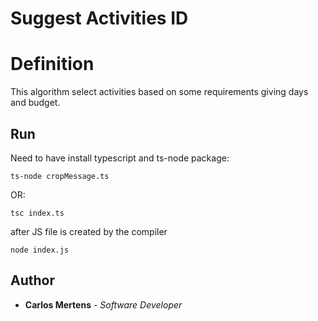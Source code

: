 # Suggest Activities ID

# Definition

This algorithm select activities based on some requirements giving days and budget.

## Run

Need to have install typescript and ts-node package:

```
ts-node cropMessage.ts
```

OR:

```
tsc index.ts
```

after JS file is created by the compiler

```
node index.js
```

## Author

- **Carlos Mertens** - _Software Developer_
